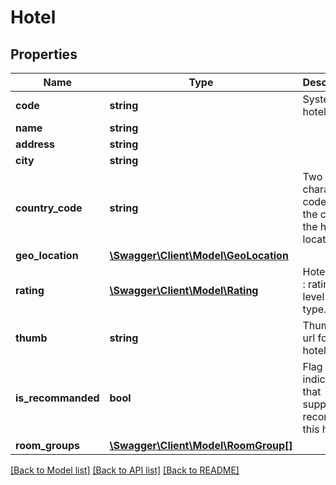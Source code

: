 # Hotel

## Properties
Name | Type | Description | Notes
------------ | ------------- | ------------- | -------------
**code** | **string** | System hotel code | 
**name** | **string** |  | 
**address** | **string** |  | 
**city** | **string** |  | 
**country_code** | **string** | Two character code for the country the hotel is located in | 
**geo_location** | [**\Swagger\Client\Model\GeoLocation**](GeoLocation.md) |  | [optional] 
**rating** | [**\Swagger\Client\Model\Rating**](Rating.md) | Hotel rating : rating level and type. | [optional] 
**thumb** | **string** | Thumbnail url for the hotel | [optional] 
**is_recommanded** | **bool** | Flag that indicate that supplier recommend this hotel | 
**room_groups** | [**\Swagger\Client\Model\RoomGroup[]**](RoomGroup.md) |  | 

[[Back to Model list]](../README.md#documentation-for-models) [[Back to API list]](../README.md#documentation-for-api-endpoints) [[Back to README]](../README.md)


